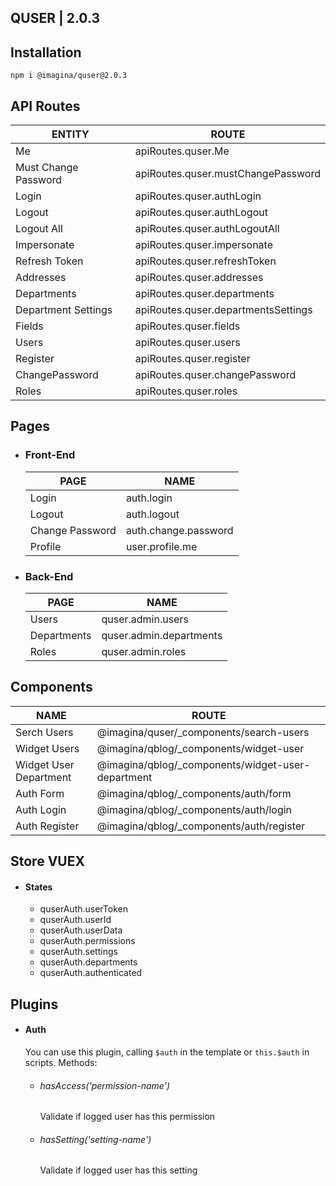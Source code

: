 ## QUSER  | 2.0.3

## Installation

`` npm i @imagina/quser@2.0.3 ``

## API Routes

| ENTITY  | ROUTE |
| ------------- | ------------- |
| Me | apiRoutes.quser.Me |
| Must Change Password | apiRoutes.quser.mustChangePassword |
| Login | apiRoutes.quser.authLogin |
| Logout | apiRoutes.quser.authLogout |
| Logout All | apiRoutes.quser.authLogoutAll |
| Impersonate | apiRoutes.quser.impersonate |
| Refresh Token | apiRoutes.quser.refreshToken |
| Addresses | apiRoutes.quser.addresses |
| Departments | apiRoutes.quser.departments |
| Department Settings | apiRoutes.quser.departmentsSettings |
| Fields | apiRoutes.quser.fields |
| Users | apiRoutes.quser.users |
| Register | apiRoutes.quser.register |
| ChangePassword | apiRoutes.quser.changePassword |
| Roles | apiRoutes.quser.roles |

## Pages
- ### Front-End

  | PAGE | NAME |
  | ------------- | ------------- |
  | Login | auth.login |
  | Logout | auth.logout |
  | Change Password | auth.change.password |
  | Profile | user.profile.me |
  
- ### Back-End

  | PAGE | NAME |
  | ------------- | ------------- |
  | Users | quser.admin.users |
  | Departments | quser.admin.departments |
  | Roles | quser.admin.roles |
  
## Components  

  | NAME | ROUTE |
  | ------------- | ------------- |
  | Serch Users | @imagina/quser/_components/search-users |
  | Widget Users | @imagina/qblog/_components/widget-user |
  | Widget User Department | @imagina/qblog/_components/widget-user-department |
  | Auth Form | @imagina/qblog/_components/auth/form |
  | Auth Login | @imagina/qblog/_components/auth/login |
  | Auth Register | @imagina/qblog/_components/auth/register |
  
## Store VUEX  
- #### States
  - quserAuth.userToken  
  - quserAuth.userId  
  - quserAuth.userData  
  - quserAuth.permissions  
  - quserAuth.settings  
  - quserAuth.departments  
  - quserAuth.authenticated  
  
## Plugins
- #### Auth  
    You can use this plugin, calling `$auth` in the template 
    or `this.$auth` in scripts. Methods:
    - ###### hasAccess('permission-name')
        Validate if logged user has this permission
    - ###### hasSetting('setting-name')
        Validate if logged user has this setting
